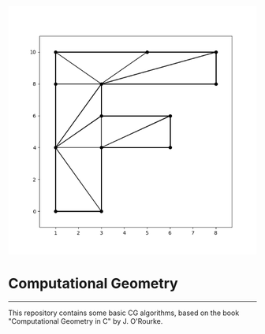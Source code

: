 ![Alt text](test/f.png "Triangulated Polygon")
# Computational Geometry
-----------------------------------------------------------
This repository contains some basic CG algorithms, based
on the book "Computational Geometry in C" by J. O'Rourke.

